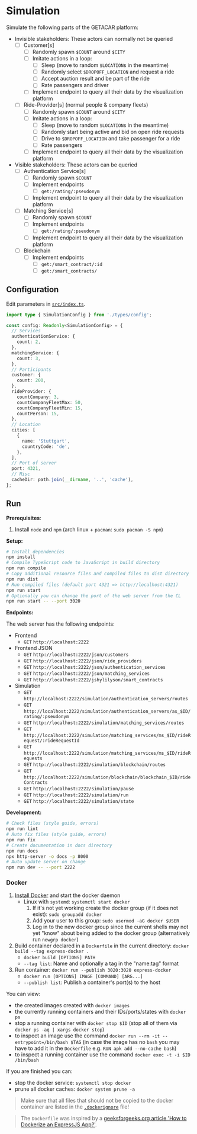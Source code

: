 # Simulation

Simulate the following parts of the GETACAR platform:

- Invisible stakeholders: These actors can normally not be queried
  - [ ] Customer[s]
    - [ ] Randomly spawn `$COUNT` around `$CITY`
    - [ ] Imitate actions in a loop:
      - [ ] Sleep (move to random `$LOCATION`s in the meantime)
      - [ ] Randomly select `$DROPOFF_LOCATION` and request a ride
      - [ ] Accept auction result and be part of the ride
      - [ ] Rate passengers and driver
    - [ ] Implement endpoint to query all their data by the visualization platform
  - [ ] Ride-Provider[s] (normal people & company fleets)
    - [ ] Randomly spawn `$COUNT` around `$CITY`
    - [ ] Imitate actions in a loop:
      - [ ] Sleep (move to random `$LOCATION`s in the meantime)
      - [ ] Randomly start being active and bid on open ride requests
      - [ ] Drive to `$DROPOFF_LOCATION` and take passenger for a ride
      - [ ] Rate passengers
    - [ ] Implement endpoint to query all their data by the visualization platform
- Visible stakeholders: These actors can be queried
  - [ ] Authentication Service[s]
    - [ ] Randomly spawn `$COUNT`
    - [ ] Implement endpoints
      - [ ] `get:/rating/:pseudonym`
    - [ ] Implement endpoint to query all their data by the visualization platform
  - [ ] Matching Service[s]
    - [ ] Randomly spawn `$COUNT`
    - [ ] Implement endpoints
      - [ ] `get:/rating/:pseudonym`
    - [ ] Implement endpoint to query all their data by the visualization platform
  - [ ] Blockchain
    - [ ] Implement endpoints
      - [ ] `get:/smart_contract/:id`
      - [ ] `get:/smart_contracts/`

## Configuration

Edit parameters in [`src/index.ts`](./src/index.ts).

```ts
import type { SimulationConfig } from './types/config';

const config: Readonly<SimulationConfig> = {
  // Services
  authenticationService: {
    count: 2,
  },
  matchingService: {
    count: 3,
  },
  // Participants
  customer: {
    count: 200,
  },
  rideProvider: {
    countCompany: 3,
    countCompanyFleetMax: 50,
    countCompanyFleetMin: 15,
    countPerson: 15,
  },
  // Location
  cities: [
    {
      name: 'Stuttgart',
      countryCode: 'de',
    },
  ],
  // Port of server
  port: 4321,
  // Misc
  cacheDir: path.join(__dirname, '..', 'cache'),
};
```

## Run

**Prerequisites**:

1. Install `node` and `npm` (arch linux + `pacman`: `sudo pacman -S npm`)

**Setup:**

```sh
# Install dependencies
npm install
# Compile TypeScript code to JavaScript in build directory
npm run compile
# Copy additional resource files and compiled files to dist directory
npm run dist
# Run compiled files (default port 4321 => http://localhost:4321)
npm run start
# Optionally you can change the port of the web server from the CL
npm run start -- --port 3020
```

**Endpoints:**

The web server has the following endpoints:

- Frontend
  - `GET` `http://localhost:2222`
- Frontend JSON
  - `GET` `http://localhost:2222/json/customers`
  - `GET` `http://localhost:2222/json/ride_providers`
  - `GET` `http://localhost:2222/json/authentication_services`
  - `GET` `http://localhost:2222/json/matching_services`
  - `GET` `http://localhost:2222/jshylilyson/smart_contracts`
- Simulation
  - `GET` `http://localhost:2222/simulation/authentication_servers/routes`
  - `GET` `http://localhost:2222/simulation/authentication_servers/as_$ID/rating/:pseudonym`
  - `GET` `http://localhost:2222/simulation/matching_services/routes`
  - `GET` `http://localhost:2222/simulation/matching_services/ms_$ID/rideRequest/:rideRequestId`
  - `GET` `http://localhost:2222/simulation/matching_services/ms_$ID/rideRequests`
  - `GET` `http://localhost:2222/simulation/blockchain/routes`
  - `GET` `http://localhost:2222/simulation/blockchain/blockchain_$ID/rideContracts`
  - `GET` `http://localhost:2222/simulation/pause`
  - `GET` `http://localhost:2222/simulation/run`
  - `GET` `http://localhost:2222/simulation/state`

**Development:**

```sh
# Check files (style guide, errors)
npm run lint
# Auto fix files (style guide, errors)
npm run fix
# Create documentation in docs directory
npm run docs
npx http-server -o docs -p 8000
# Auto update server on change
npm run dev -- --port 2222
```

### Docker

1. [Install Docker](https://docs.docker.com/get-docker/) and start the docker daemon
   - Linux with `systemd`: `systemctl start docker`
     1. If it's not yet working create the docker group (if it does not exist): `sudo groupadd docker`
     2. Add your user to this group: `sudo usermod -aG docker $USER`
     3. Log in to the new docker group since the current shells may not yet "know" about being added to the docker group (alternatively run `newgrp docker`)
2. Build container declared in a `Dockerfile` in the current directory: `docker build --tag express-docker .`
   - `docker build [OPTIONS] PATH`
   - `--tag list`: Name and optionally a tag in the "name:tag" format
3. Run container: `docker run --publish 3020:3020 express-docker`
   - `docker run [OPTIONS] IMAGE [COMMAND] [ARG...]`
   - `--publish list`: Publish a container's port(s) to the host

You can view:

- the created images created with `docker images`
- the currently running containers and their IDs/ports/states with `docker ps`
- stop a running container with `docker stop $ID` (stop all of them via `docker ps -aq | xargs docker stop`)
- to inspect an image use the command `docker run --rm -it --entrypoint=/bin/bash $TAG`
  (in case the image has no `bash` you may have to add it in the `Dockerfile` e.g. `RUN apk add --no-cache bash`)
- to inspect a running container use the command `docker exec -t -i $ID /bin/bash`

If you are finished you can:

- stop the docker service: `systemctl stop docker`
- prune all docker caches: `docker system prune -a`

> Make sure that all files that should not be copied to the docker container are listed in the [`.dockerignore`](.dockerignore) file!

> The `Dockerfile` was inspired by a [geeksforgeeks.org article 'How to Dockerize an ExpressJS App?'](https://www.geeksforgeeks.org/how-to-dockerize-an-expressjs-app/).
